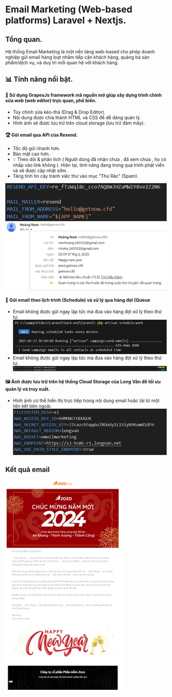 # Email Marketing (Web-based platforms) Laravel + Nextjs.
## Tổng quan.
Hệ thống Email Marketing là một nền tảng web-based cho phép doanh nghiệp gửi email hàng loạt nhằm tiếp cận khách hàng, quảng bá sản phẩm/dịch vụ, và duy trì mối quan hệ với khách hàng.
## 📊 Tính năng nổi bật.
#### 🚀 Sử dụng GrapesJs framework mã nguồn mở giúp xây dựng trình chỉnh sửa web (web editor) trực quan, phổ biến. 
- Tùy chỉnh sửa kéo-thả (Drag & Drop Editor).  
- Nội dung được chia thành HTML và CSS để dễ dàng quản lý.  
- Hình ảnh sẽ được lưu trữ trên cloud storage (lưu trữ đám mây).
#### 🏆 Gửi email qua API của Resend.
- Tốc độ gửi nhanh hơn.
- Bảo mật cao hơn. 
- 💡 Theo dõi & phân tích ( Người dùng đã nhận chưa , đã xem chưa , họ có nhấp vào link không ). Hiện tại, tính năng đang trong quá trình phát viển và sẽ được cập nhật sớm. 
-  Tăng tính tin cậy tránh việc thư vào mục "Thư Rác" (Spam).
   
  ![email_00](https://github.com/Tui-Ten-Nam/SendNow/blob/e846dc851c86647a0e57f381638a3897205ba470/email_00.png)
  ![email_01](https://github.com/Tui-Ten-Nam/SendNow/blob/a51d4032b179d69fe1690e8ef0b201bb7d780bf5/email_01.png)
#### 📧 Gửi email theo lịch trình (Schedule) và xử lý qua hàng đợi (Queue 
- Email không được gửi ngay lập tức mà đưa vào hàng đợi xử lý theo thứ tự.
![schedule](https://github.com/Tui-Ten-Nam/SendNow/blob/d07dfa3e0c49d322e5b206f14402b63658f8c74f/schedule.png)
- Email không được gửi ngay lập tức mà đưa vào hàng đợi xử lý theo thứ tự.
![queu](https://github.com/Tui-Ten-Nam/SendNow/blob/1b02482ab8fa0929f04363f742cd2c0dd811a70b/queu.png)
#### 🖼️ Ảnh được lưu trữ trên hệ thống Cloud Storage của Long Vân để tối ưu quản lý và truy xuất.
- Hình ảnh có thể hiển thị trực tiếp trong nội dung email hoặc tải từ một liên kết bên ngoài.
![s3longvan](https://github.com/Tui-Ten-Nam/SendNow/blob/b4e377543e80cfa5dc3c124ed11f5845c7884dca/s3longvan.png)
  
## Kết quả email
![email_final](https://github.com/Tui-Ten-Nam/SendNow/blob/65fca4dc441c674e88757ae84e2aafd154396fb1/email_final.png)
